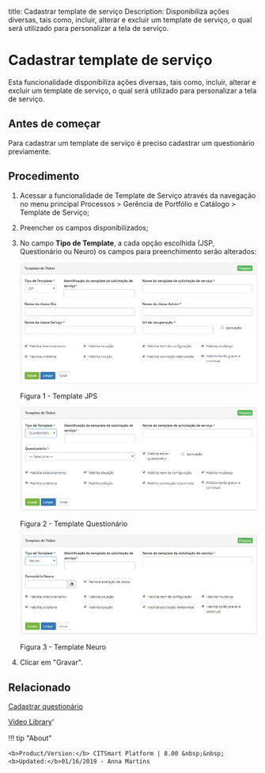 title: Cadastrar template de serviço
Description: Disponibiliza ações diversas, tais como, incluir, alterar e excluir um template de serviço, o qual será utilizado para personalizar a tela de serviço.
# Cadastrar template de serviço

Esta funcionalidade disponibiliza ações diversas, tais como, incluir, alterar e
excluir um template de serviço, o qual será utilizado para personalizar a tela
de serviço.

Antes de começar
-------------

Para cadastrar um template de serviço é preciso cadastrar um questionário
previamente.

Procedimento
-----------

1.  Acessar a funcionalidade de Template de Serviço através da navegação no
    menu principal Processos \> Gerência de Portfólio e Catálogo \> Template de
    Serviço;

2.  Preencher os campos disponibilizados;

3.  No campo  **Tipo de Template**, a cada opção escolhida (JSP, Questionário ou Neuro) os campos para preenchimento serão alterados:

    ![figura1](images/template-1.jpg)

    Figura 1 - Template JPS


    ![figura1](images/template-2.jpg)

    Figura 2 - Template Questionário


    ![figura1](images/template-3.jpg)

    Figura 3 - Template Neuro

4.  Clicar em "Gravar".

Relacionado
-----------

[Cadastrar questionário](/pt-br/citsmart-platform-8/platform-administration/questionnaires/questionaires-management/register-questionnaire.html)


<i class='fa fa-youtube-play  fa-2x' style='color:#97ce17;vertical-align: middle;'> </i> [Video Library](https://www.youtube.com/playlist?list=PLB5qK2uzf2RPUBXWp7r7A0YUQY07qkSrO)'

!!! tip "About"

    <b>Product/Version:</b> CITSmart Platform | 8.00 &nbsp;&nbsp;
    <b>Updated:</b>01/16/2019 - Anna Martins
